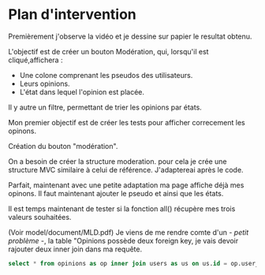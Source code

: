 # Plan d'intervention
Premièrement j'observe la vidéo et je dessine sur papier le resultat obtenu.

L'objectif est de créer un bouton Modération, qui, lorsqu'il est cliqué,affichera :
- Une colone comprenant les pseudos des utilisateurs.
- Leurs opinions.
- L'état dans lequel l'opinion est placée.

Il y autre un filtre, permettant de trier les opinions par états.

Mon premier objectif est de créer les tests pour afficher correcement les opinons.


Création du bouton "modération".

On a besoin de créer la structure moderation. pour cela je crée une structure MVC similaire à celui de référence. J'adaptereai après le code.

Parfait, maintenant avec une petite adaptation ma page affiche déjà mes opinons. Il faut maintenant ajouter le pseudo et ainsi que les états.

Il est temps maintenant de tester si la fonction all() récupère mes trois valeurs souhaitées.

(Voir model/document/MLD.pdf) Je viens de me rendre comte d'un *- petit problème* -, la table "Opinions possède deux foreign key, je vais devoir rajouter deux inner join dans ma requête.

```sql
select * from opinions as op inner join users as us on us.id = op.user_id inner join states as st on st.id = op.opinionstate_id
```



